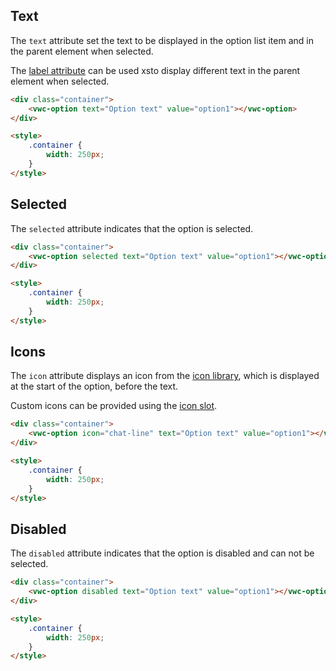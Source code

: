 ## Text

The `text` attribute set the text to be displayed in the option list item and in the parent element when selected.

The [label attribute](/components/option/code/#label) can be used xsto display different text in the parent element when selected.

```html preview
<div class="container">
	<vwc-option text="Option text" value="option1"></vwc-option>
</div>

<style>
	.container {
		width: 250px;
	}
</style>
```

## Selected

The `selected` attribute indicates that the option is selected.

```html preview
<div class="container">
	<vwc-option selected text="Option text" value="option1"></vwc-option>
</div>

<style>
	.container {
		width: 250px;
	}
</style>
```

## Icons

The `icon` attribute displays an icon from the [icon library](/icons/icons-gallery/), which is displayed at the start of the option, before the text.

Custom icons can be provided using the [icon slot](/components/option/code/#icon-slot).

```html preview
<div class="container">
	<vwc-option icon="chat-line" text="Option text" value="option1"></vwc-option>
</div>

<style>
	.container {
		width: 250px;
	}
</style>
```

## Disabled

The `disabled` attribute indicates that the option is disabled and can not be selected.

```html preview
<div class="container">
	<vwc-option disabled text="Option text" value="option1"></vwc-option>
</div>

<style>
	.container {
		width: 250px;
	}
</style>
```
